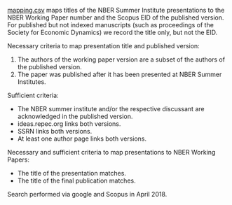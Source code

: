 [mapping.csv](mapping.csv) maps titles of the NBER Summer Institute presentations to the NBER Working Paper number and the Scopus EID of the published version. For published but not indexed manuscripts (such as proceedings of the Society for Economic Dynamics) we record the title only, but not the EID.

Necessary criteria to map presentation title and published version:
1. The authors of the working paper version are a subset of the authors of the published version.
2. The paper was published after it has been presented at NBER Summer Institutes.

Sufficient criteria:
* The NBER summer institute and/or the respective discussant are acknowledged in the published version.
* ideas.repec.org links both versions.
* SSRN links both versions.
* At least one author page links both versions.

Necessary and sufficient criteria to map presentations to NBER Working Papers:
* The title of the presentation matches.
* The title of the final publication matches.

Search performed via google and Scopus in April 2018.
